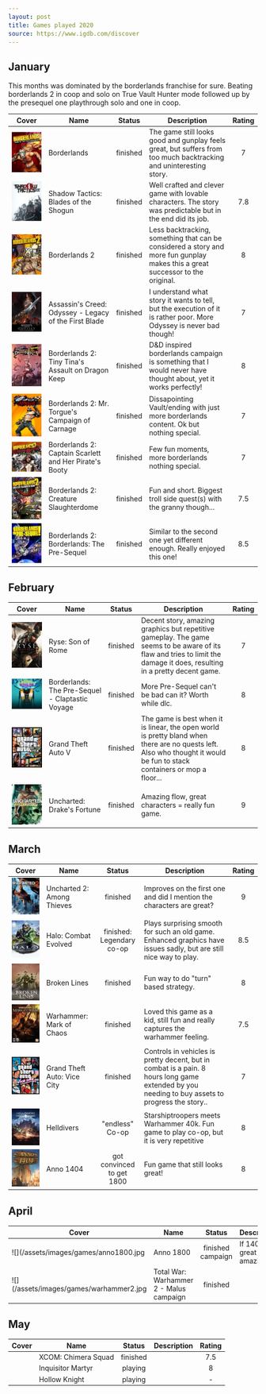 ```yaml
---
layout: post
title: Games played 2020
source: https://www.igdb.com/discover
---
```


## January
This months was dominated by the borderlands franchise for sure. Beating borderlands 2 in coop and solo on True Vault Hunter mode followed up by
the presequel one playthrough solo and one in coop.

| Cover                                                              | Name                                                   | Status   | Description                                                                                                                    | Rating |
| --                                                                 | --                                                     | :--:     | -------                                                                                                                        | :--:   |
| ![](/assets/images/games/borderlands.jpg)                          | Borderlands                                            | finished | The game still looks good and gunplay feels great, but suffers from too much backtracking and uninteresting story.             | 7      |
| ![](/assets/images/games/shadow_tactics.jpg)                       | Shadow Tactics: Blades of the Shogun                   | finished | Well crafted and clever game with lovable characters. The story was predictable but in the end did its job.                    | 7.8    |
| ![](/assets/images/games/borderlands2.jpg)                         | Borderlands 2                                          | finished | Less backtracking, something that can be considered a story and more fun gunplay makes this a great successor to the original. | 8      |
| ![](/assets/images/games/ac-odyssey-legacy-of-the-first-blade.jpg) | Assassin's Creed: Odyssey - Legacy of the First Blade  | finished | I understand what story it wants to tell, but the execution of it is rather poor. More Odyssey is never bad though!            | 7      |
| ![](/assets/images/games/borderlands-2-tiny-tinas-ad.jpg)          | Borderlands 2: Tiny Tina's Assault on Dragon Keep      | finished | D&D inspired borderlands campaign is something that I would never have thought about, yet it works perfectly!                  | 8      |
| ![](/assets/images/games/borderlands2-campaign-of-carnage.jpg)     | Borderlands 2: Mr. Torgue's Campaign of Carnage        | finished | Dissapointing Vault/ending with just more borderlands content. Ok but nothing special.                                         | 7      |
| ![](/assets/images/games/borderlands2-captain-scarlett.jpg)        | Borderlands 2: Captain Scarlett and Her Pirate's Booty | finished | Few fun moments, more borderlands nothing special.                                                                             | 7      |
| ![](/assets/images/games/borderlands-2-create-slaughter-dome.jpg)  | Borderlands 2: Creature Slaughterdome                  | finished | Fun and short. Biggest troll side quest(s) with the granny though...                                                           | 7.5    |
| ![](/assets/images/games/borderlands-the-pre-sequel.jpg)           | Borderlands 2: Borderlands: The Pre-Sequel             | finished | Similar to the second one yet different enough. Really enjoyed this one!                                                       | 8.5    |

## February

| Cover                                    | Name                                            | Status   | Description                                                                                                                                                               | Rating |
| --                                       | --                                              | :--:     | -------                                                                                                                                                                   | :--:   |
| ![](/assets/images/games/ryse.jpg)       | Ryse: Son of Rome                               | finished | Decent story, amazing graphics but repetitive gameplay. The game seems to be aware of its flaw and tries to limit the damage it does, resulting in a pretty decent game.  | 7      |
| ![](/assets/images/games/claptastic.jpg) | Borderlands: The Pre-Sequel - Claptastic Voyage | finished | More Pre-Sequel can't be bad can it? Worth while dlc.                                                                                                                     | 8      |
| ![](/assets/images/games/gta5.jpg)       | Grand Theft Auto V                              | finished | The game is best when it is linear, the open world is pretty bland when there are no quests left.  Also who thought it would be fun to stack containers or mop a floor... | 8      |
| ![](/assets/images/games/uncharted.jpg)  | Uncharted: Drake's Fortune                      | finished | Amazing flow, great characters = really fun game.                                                                                                                         | 9      |

## March

| Cover                                       | Name                        | Status                      | Description                                                                                                                                     | Rating |
| --                                          | --                          | :--:                        | -------                                                                                                                                         |   :--: |
| ![](/assets/images/games/uncharted2.jpg)    | Uncharted 2: Among Thieves  | finished                    | Improves on the first one and did I mention the characters are great?                                                                           |      9 |
| ![](/assets/images/games/halo-ce.jpg)       | Halo: Combat Evolved        | finished: Legendary co-op   | Plays surprising smooth for such an old game. Enhanced graphics have issues sadly, but are still nice way to play.                              |    8.5 |
| ![](/assets/images/games/broken-lines.jpg)  | Broken Lines                | finished                    | Fun way to do "turn" based strategy.                                                                                                            |      8 |
| ![](/assets/images/games/mark-of-chaos.jpg) | Warhammer: Mark of Chaos    | finished                    | Loved this game as a kid, still fun and really captures the warhammer feeling.                                                                  |    7.5 |
| ![](/assets/images/games/gta-vice-city.jpg) | Grand Theft Auto: Vice City | finished                    | Controls in vehicles is pretty decent, but in combat is a pain. 8 hours long game extended by you needing to buy assets to progress the story.. |      7 |
| ![](/assets/images/games/helldivers.jpg)    | Helldivers                  | "endless" Co-op             | Starshiptroopers meets Warhammer 40k. Fun game to play co-op, but it is very repetitive                                                         |      8 |
| ![](/assets/images/games/anno1404.jpg)      | Anno 1404                   | got convinced to get 1800   | Fun game that still looks great!                                                                                                                |      8 |

## April

| Cover                                   | Name                                    | Status            | Description                       | Rating |
| --                                      | --                                      | :--:              | -------                           | :--:   |
| ![](/assets/images/games/anno1800.jpg   | Anno 1800                               | finished campaign | If 1404 is great this is amazing! | 9.5    |
| ![](/assets/images/games/warhammer2.jpg | Total War: Warhammer 2 - Malus campaign | finished          |                                   | -      |

## May

| Cover | Name                | Status   | Description | Rating |
| --    | --                  | :--:     | -------     |   :--: |
|       | XCOM: Chimera Squad | finished |             |    7.5 |
|       | Inquisitor Martyr   | playing  |             |      8 |
|       | Hollow Knight       | playing  |             |      - |
